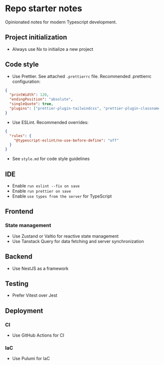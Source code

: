 # Repo starter notes

Opinionated notes for modern Typescript development.

## Project initialization

- Always use Nx to initialize a new project

## Code style

- Use Prettier. See attached `.prettierrc` file. Recommended .prettierrc configuration:

```json
{
  "printWidth": 120,
  "endingPosition": "absolute",
  "singleQuote": true,
  "plugins": ["prettier-plugin-tailwindcss", "prettier-plugin-classnames"]
}
```
- Use ESLint. Recommended overrides:

```json
{
  "rules": {
    "@typescript-eslint/no-use-before-define": "off"
  }
}
```

- See `style.md` for code style guidelines

## IDE 
- Enable `run eslint --fix on save`
- Enable `run prettier on save`
- Enable `use types from the server` for TypeScript

## Frontend 

### State management

- Use Zustand or Valtio for reactive state management
- Use Tanstack Query for data fetching and server synchronization

## Backend

- Use NestJS as a framework

## Testing

- Prefer Vitest over Jest

## Deployment

### CI

- Use GitHub Actions for CI

### IaC

- Use Pulumi for IaC

